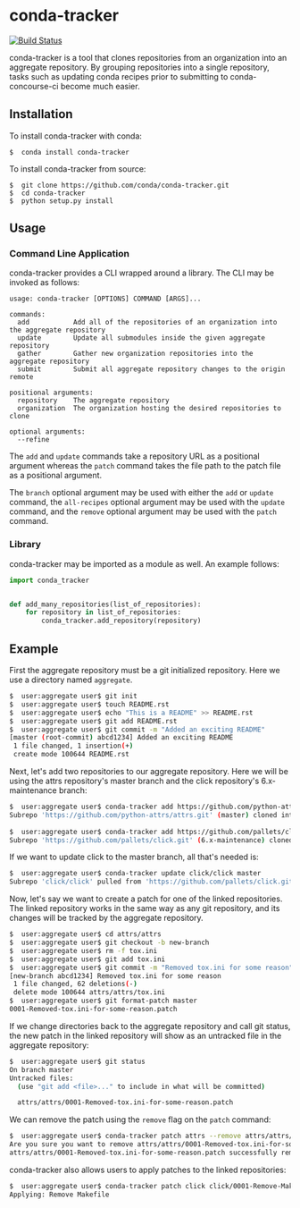# conda-tracker

[![Build Status](https://travis-ci.org/conda/conda-tracker.svg?branch=master)](https://travis-ci.org/conda/conda-tracker)

conda-tracker is a tool that clones repositories from an organization into an aggregate repository.
By grouping repositories into a single repository, tasks such as updating conda recipes prior to
submitting to conda-concourse-ci become much easier.

## Installation

To install conda-tracker with conda:

    $  conda install conda-tracker

To install conda-tracker from source:

    $  git clone https://github.com/conda/conda-tracker.git
    $  cd conda-tracker
    $  python setup.py install

## Usage

### Command Line Application

conda-tracker provides a CLI wrapped around a library. The CLI may be invoked
as follows:

    usage: conda-tracker [OPTIONS] COMMAND [ARGS]...
    
    commands:
      add           Add all of the repositories of an organization into the aggregate repository
      update        Update all submodules inside the given aggregate repository
      gather        Gather new organization repositories into the aggregate repository
      submit        Submit all aggregate repository changes to the origin remote
    
    positional arguments:
      repository    The aggregate repository
      organization  The organization hosting the desired repositories to clone
    
    optional arguments:
      --refine      


The `add` and `update` commands take a repository URL as a positional argument whereas
the `patch` command takes the file path to the patch file as a positional argument.

The `branch` optional argument may be used with either the `add` or `update` command,
the `all-recipes` optional argument may be used with the `update` command, and the
`remove` optional argument may be used with the `patch` command.

### Library

conda-tracker may be imported as a module as well. An example follows:

```python
import conda_tracker


def add_many_repositories(list_of_repositories):
    for repository in list_of_repositories:
        conda_tracker.add_repository(repository)

```

## Example 

First the aggregate repository must be a git initialized repository. Here we use
a directory named `aggregate`.

```bash
$  user:aggregate user$ git init
$  user:aggregate user$ touch README.rst
$  user:aggregate user$ echo "This is a README" >> README.rst
$  user:aggregate user$ git add README.rst
$  user:aggregate user$ git commit -m "Added an exciting README"
[master (root-commit) abcd1234] Added an exciting README
 1 file changed, 1 insertion(+)
 create mode 100644 README.rst
```

Next, let's add two repositories to our aggregate repository. Here we will be using
the attrs repository's master branch and the click repository's 6.x-maintenance branch:

```bash
$  user:aggregate user$ conda-tracker add https://github.com/python-attrs/attrs.git
Subrepo 'https://github.com/python-attrs/attrs.git' (master) cloned into 'attrs/attrs'.
  
$  user:aggregate user$ conda-tracker add https://github.com/pallets/click.git 6.x-maintenance
Subrepo 'https://github.com/pallets/click.git' (6.x-maintenance) cloned into 'click/click'.
```

If we want to update click to the master branch, all that's needed is:

```bash
$  user:aggregate user$ conda-tracker update click/click master
Subrepo 'click/click' pulled from 'https://github.com/pallets/click.git' (master).
```

Now, let's say we want to create a patch for one of the linked repositories. The linked
repository works in the same way as any git repository, and its changes will be tracked
by the aggregate repository.

```bash
$  user:aggregate user$ cd attrs/attrs
$  user:aggregate user$ git checkout -b new-branch
$  user:aggregate user$ rm -f tox.ini
$  user:aggregate user$ git add tox.ini 
$  user:aggregate user$ git commit -m "Removed tox.ini for some reason"
[new-branch abcd1234] Removed tox.ini for some reason
 1 file changed, 62 deletions(-)
 delete mode 100644 attrs/attrs/tox.ini
$  user:aggregate user$ git format-patch master
0001-Removed-tox.ini-for-some-reason.patch
```

If we change directories back to the aggregate repository and call git status, the
new patch in the linked repository will show as an untracked file in the aggregate repository:
```bash
$  user:aggregate user$ git status
On branch master
Untracked files:
  (use "git add <file>..." to include in what will be committed)

  attrs/attrs/0001-Removed-tox.ini-for-some-reason.patch
```

We can remove the patch using the `remove` flag on the `patch` command:

```bash
$  user:aggregate user$ conda-tracker patch attrs --remove attrs/attrs/0001-Removed-tox.ini-for-some-reason.patch
Are you sure you want to remove attrs/attrs/0001-Removed-tox.ini-for-some-reason.patch? [y/N]: y
attrs/attrs/0001-Removed-tox.ini-for-some-reason.patch successfully removed.
```

conda-tracker also allows users to apply patches to the linked repositories:

```bash
$  user:aggregate user$ conda-tracker patch click click/0001-Remove-Makefile.patch 
Applying: Remove Makefile
```